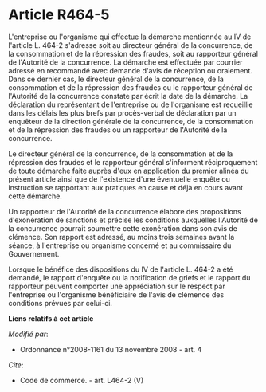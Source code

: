 # Article R464-5

L'entreprise ou l'organisme qui effectue la démarche mentionnée au IV de l'article L. 464-2 s'adresse soit au directeur
général de la concurrence, de la consommation et de la répression des fraudes, soit au rapporteur général de l'Autorité de la
concurrence. La démarche est effectuée par courrier adressé en recommandé avec demande d'avis de réception ou oralement. Dans
ce dernier cas, le directeur général de la concurrence, de la consommation et de la répression des fraudes ou le rapporteur
général de l'Autorité de la concurrence constate par écrit la date de la démarche. La déclaration du représentant de
l'entreprise ou de l'organisme est recueillie dans les délais les plus brefs par procès-verbal de déclaration par un
enquêteur de la direction générale de la concurrence, de la consommation et de la répression des fraudes ou un rapporteur de
l'Autorité de la concurrence. 

Le directeur général de la concurrence, de la consommation et de la répression des fraudes et le rapporteur général
s'informent réciproquement de toute démarche faite auprès d'eux en application du premier alinéa du présent article ainsi que
de l'existence d'une éventuelle enquête ou instruction se rapportant aux pratiques en cause et déjà en cours avant cette
démarche. 

Un rapporteur de l'Autorité de la concurrence élabore des propositions d'exonération de sanctions et précise les conditions
auxquelles l'Autorité de la concurrence pourrait soumettre cette exonération dans son avis de clémence. Son rapport est
adressé, au moins trois semaines avant la séance, à l'entreprise ou organisme concerné et au commissaire du Gouvernement. 

Lorsque le bénéfice des dispositions du IV de l'article L. 464-2 a été demandé, le rapport d'enquête ou la notification de
griefs et le rapport du rapporteur peuvent comporter une appréciation sur le respect par l'entreprise ou l'organisme
bénéficiaire de l'avis de clémence des conditions prévues par celui-ci.

**Liens relatifs à cet article**

_Modifié par_:

  - Ordonnance n°2008-1161 du 13 novembre 2008 - art. 4

_Cite_:

  - Code de commerce. - art. L464-2 (V)
